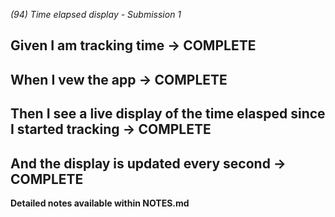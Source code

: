 *(94) Time elapsed display - Submission 1*

## Given I am tracking time -> COMPLETE
## When I vew the app -> COMPLETE
## Then I see a live display of the time elasped since I started tracking -> COMPLETE
## And the display is updated every second -> COMPLETE

**Detailed notes available within NOTES.md**

